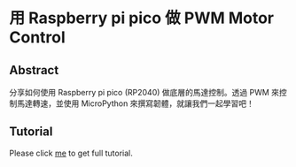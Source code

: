# 用 Raspberry pi pico 做 PWM Motor Control

## Abstract
分享如何使用 Raspberry pi pico (RP2040) 做底層的馬達控制。透過 PWM 來控制馬達轉速，並使用 MicroPython 來撰寫韌體，就讓我們一起學習吧！

## Tutorial
Please click [me](https://koding.work/use-raspberry-pi-pico-to-do-pwm-motor-control/) to get full tutorial.